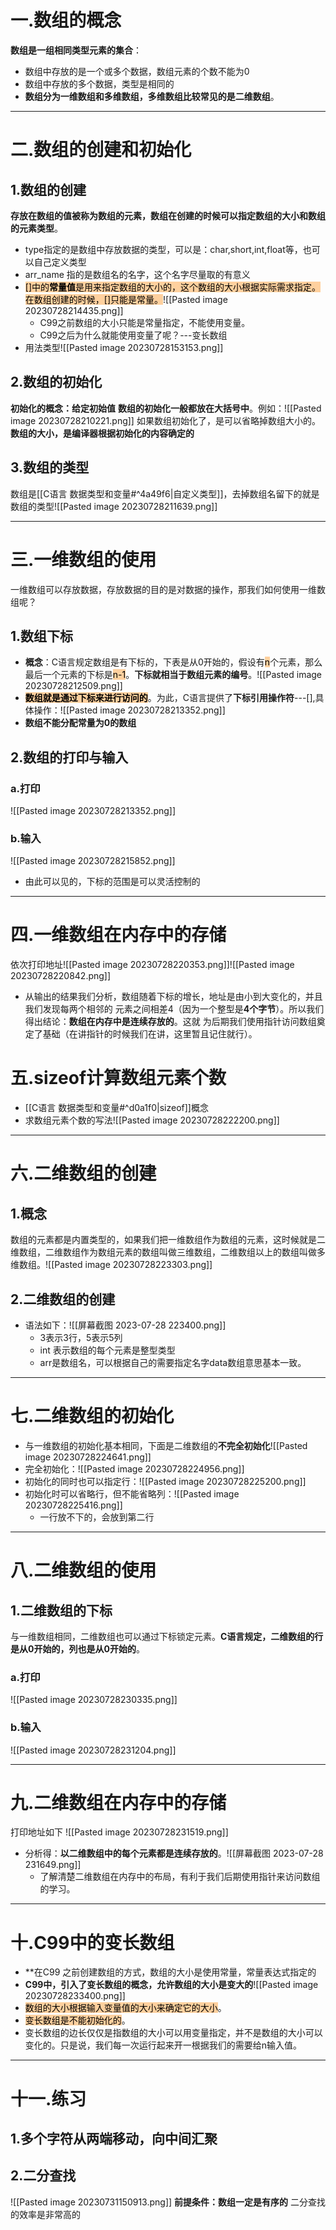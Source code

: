 # 一.数组的概念
**数组是一组相同类型元素的集合**：
- 数组中存放的是一个或多个数据，数组元素的个数不能为0
- 数组中存放的多个数据，类型是相同的
- **数组分为一维数组和多维数组，多维数组比较常见的是二维数组**。

---
# 二.数组的创建和初始化
## 1.数组的创建
**存放在数组的值被称为数组的元素，数组在创建的时候可以指定数组的大小和数组的元素类型**。
- type指定的是数组中存放数据的类型，可以是：char,short,int,float等，也可以自己定义类型
- arr_name 指的是数组名的名字，这个名字尽量取的有意义
- <mark style="background: #FFB86CA6;">[]中的**常量值**是用来指定数组的大小的，这个数组的大小根据实际需求指定。在数组创建的时候，[]只能是常量。</mark>![[Pasted image 20230728214435.png]]
	- C99之前数组的大小只能是常量指定，不能使用变量。
	- C99之后为什么就能使用变量了呢？---变长数组
- 用法类型![[Pasted image 20230728153153.png]]
## 2.数组的初始化
**初始化的概念：给定初始值**
**数组的初始化一般都放在大括号中**。例如：![[Pasted image 20230728210221.png]]
如果数组初始化了，是可以省略掉数组大小的。**数组的大小，是编译器根据初始化的内容确定的**
## 3.数组的类型
数组是[[C语言 数据类型和变量#^4a49f6|自定义类型]]，去掉数组名留下的就是数组的类型![[Pasted image 20230728211639.png]]

---
# 三.一维数组的使用
一维数组可以存放数据，存放数据的目的是对数据的操作，那我们如何使用一维数组呢？
## 1.数组下标
- **概念**：C语言规定数组是有下标的，下表是从0开始的，假设有<mark style="background: #FFB86CA6;">n</mark>个元素，那么最后一个元素的下标是<mark style="background: #FFB86CA6;">n-1</mark>。**下标就相当于数组元素的编号**。![[Pasted image 20230728212509.png]]
- <mark style="background: #FFB86CA6;">**数组就是通过下标来进行访问的**</mark>。为此，C语言提供了**下标引用操作符**---[],具体操作：![[Pasted image 20230728213352.png]]
- **数组不能分配常量为0的数组**
## 2.数组的打印与输入
### a.打印
![[Pasted image 20230728213352.png]]
### b.输入
![[Pasted image 20230728215852.png]]
- 由此可以见的，下标的范围是可以灵活控制的
---
# 四.一维数组在内存中的存储
依次打印地址![[Pasted image 20230728220353.png]]![[Pasted image 20230728220842.png]]
- 从输出的结果我们分析，数组随着下标的增⻓，地址是由⼩到⼤变化的，并且我们发现每两个相邻的 元素之间相差4（因为⼀个整型是**4个字节**）。所以我们得出结论：**数组在内存中是连续存放的**。这就 为后期我们使⽤指针访问数组奠定了基础（在讲指针的时候我们在讲，这⾥暂且记住就⾏）。
# 五.sizeof计算数组元素个数
- [[C语言 数据类型和变量#^d0a1f0|sizeof]]概念
- 求数组元素个数的写法![[Pasted image 20230728222200.png]]
---
# 六.二维数组的创建
## 1.概念
数组的元素都是内置类型的，如果我们把一维数组作为数组的元素，这时候就是二维数组，二维数组作为数组元素的数组叫做三维数组，二维数组以上的数组叫做多维数组。![[Pasted image 20230728223303.png]]
## 2.二维数组的创建
- 语法如下：![[屏幕截图 2023-07-28 223400.png]]
	- 3表示3行，5表示5列
	- int 表⽰数组的每个元素是整型类型
	- arr是数组名，可以根据⾃⼰的需要指定名字data数组意思基本⼀致。
---
# 七.二维数组的初始化
- 与一维数组的初始化基本相同，下面是二维数组的**不完全初始化**![[Pasted image 20230728224641.png]]
- 完全初始化：![[Pasted image 20230728224956.png]]
- 初始化的同时也可以指定行：![[Pasted image 20230728225200.png]]
- 初始化时可以省略行，但不能省略列：![[Pasted image 20230728225416.png]]
	- 一行放不下的，会放到第二行
---
# 八.二维数组的使用
## 1.二维数组的下标
与一维数组相同，二维数组也可以通过下标锁定元素。**C语⾔规定，⼆维数组的⾏是从0开始的，列也是从0开始的**。
### a.打印
![[Pasted image 20230728230335.png]]
### b.输入
![[Pasted image 20230728231204.png]]

---
# 九.二维数组在内存中的存储
打印地址如下
![[Pasted image 20230728231519.png]]
- 分析得：**以⼆维数组中的每个元素都是连续存放的**。![[屏幕截图 2023-07-28 231649.png]]
	- 了解清楚⼆维数组在内存中的布局，有利于我们后期使⽤指针来访问数组的学习。
---
# 十.C99中的变长数组
- **在C99 之前创建数组的方式，数组的大小是使用常量，常量表达式指定的
- **C99中，引入了变长数组的概念，允许数组的大小是变大的**![[Pasted image 20230728233400.png]]
- <mark style="background: #FFB86CA6;">数组的大小根据输入变量值的大小来确定它的大小</mark>。
- <mark style="background: #FFB86CA6;">变长数组是不能初始化的</mark>。
- 变长数组的边长仅仅是指数组的大小可以用变量指定，并不是数组的大小可以变化的。只是说，我们每一次运行起来开一根据我们的需要给n输入值。
---
# 十一.练习
## 1.多个字符从两端移动，向中间汇聚

## 2.二分查找
![[Pasted image 20230731150913.png]]
**前提条件：数组一定是有序的**
二分查找的效率是非常高的

